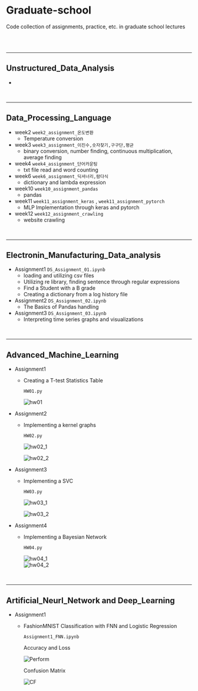 # Graduate-school

Code collection of assignments, practice, etc. in graduate school lectures

<br>
<br>


---


## Unstructured_Data_Analysis

- 

<br>


---

## Data_Processing_Language


- week2 ```week2_assignment_온도변환```
    - Temperature conversion
- week3 ```week3_assignment_이진수,숫자찾기,구구단,평균```
    - binary conversion, number finding, continuous multiplication, average finding
- week4 ```week4_assignment_단어카운팅```
    - txt file read and word counting
- week6 ```week6_assignment_딕셔너리,람다식```
    - dictionary and lambda expression
- week10 ```week10_assignment_pandas```
    - pandas
- week11 ```week11_assignment_keras``` , ```week11_assignment_pytorch```
    - MLP Implementation through keras and pytorch
- week12 ```week12_assignment_crawling```
    - website crawling

<br>

---


## Electronin_Manufacturing_Data_analysis

- Assignment1 ```DS_Assignment_01.ipynb```
    - loading and utilizing csv files
    - Utilizing re library, finding sentence through regular expressions
    - Find a Student with a B grade
    - Creating a dictionary from a log history file
- Assignment2 ```DS_Assignment_02.ipynb```
    - The Basics of Pandas handling
- Assignment3 ```DS_Assignment_03.ipynb```
    - Interpreting time series graphs and visualizations

<br>

---



## Advanced_Machine_Learning

- Assignment1 
    - Creating a T-test Statistics Table

        ```HW01.py```

        ![hw01](/Advanced_machine_learning/image/HW01.PNG)


- Assignment2 
    - Implementing a kernel graphs

        ```HW02.py```

        ![hw02_1](/Advanced_machine_learning/image/HW02_plot1.PNG)
        
        ![hw02_2](/Advanced_machine_learning/image/HW02_plot2.PNG)

- Assignment3 
    - Implementing a SVC

        ```HW03.py```

        ![hw03_1](/Advanced_machine_learning/image/HW03_plot1.PNG)
        
        ![hw03_2](/Advanced_machine_learning/image/HW03_plot2.PNG)

- Assignment4 
    - Implementing a Bayesian Network

        ```HW04.py```

        ![hw04_1](/Advanced_machine_learning/image/HW04_table1.PNG)  
        ![hw04_2](/Advanced_machine_learning/image/HW04_table2.PNG)

<br>

---


## Artificial_Neurl_Network and Deep_Learning

- Assignment1 
    - FashionMNIST Classification with FNN and Logistic Regression

        ```Assignment1_FNN.ipynb```

        Accuracy and Loss

        ![Perform](/Artificial_Neural_Networks%20and%20Deep_Learning/image/FNN_perform.PNG)

        Confusion Matrix

        ![CF](/Artificial_Neural_Networks%20and%20Deep_Learning/image/FNN_confusion.PNG)
<br>
